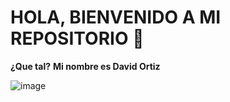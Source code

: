# HOLA, BIENVENIDO A MI REPOSITORIO 👋
	
**¿Que tal?**
__Mi nombre es David Ortiz__

![image](https://github.com/David-Esteban-Ortiz-Ortiz/David-Esteban-Ortiz-Ortiz/assets/144852666/305ed5aa-7d39-46af-b106-5e09fe5452cc)


<!--
**David-Esteban-Ortiz-Ortiz/David-Esteban-Ortiz-Ortiz** is a ✨ _special_ ✨ repository because its `README.md` (this file) appears on your GitHub profile.

Here are some ideas to get you started:

- 🔭 I’m currently working on ...
- 🌱 I’m currently learning ...
- 👯 I’m looking to collaborate on ...
- 🤔 I’m looking for help with ...
- 💬 Ask me about ...
- 📫 How to reach me: ...
- 😄 Pronouns: ...
- ⚡ Fun fact: ...
-->

